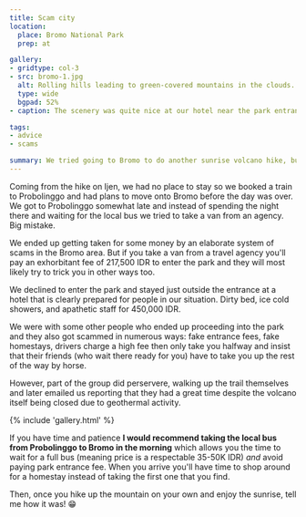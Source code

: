```yaml
---
title: Scam city
location:
  place: Bromo National Park
  prep: at

gallery:
- gridtype: col-3
- src: bromo-1.jpg
  alt: Rolling hills leading to green-covered mountains in the clouds.
  type: wide
  bgpad: 52%
- caption: The scenery was quite nice at our hotel near the park entrance... but the people were not.

tags:
- advice
- scams

summary: We tried going to Bromo to do another sunrise volcano hike, but weather, volcanic activity, and scams got the best of us.
---
```


Coming from the hike on Ijen, we had no place to stay so we booked a train to Probolinggo and had plans to move onto Bromo before the day was over. We got to Probolinggo somewhat late and instead of spending the night there and waiting for the local bus we tried to take a van from an agency. Big mistake.

We ended up getting taken for some money by an elaborate system of scams in the Bromo area. But if you take a van from a travel agency you'll pay an exhorbitant fee of 217,500 IDR to enter the park and they will most likely try to trick you in other ways too.

We declined to enter the park and stayed just outside the entrance at a hotel that is clearly prepared for people in our situation. Dirty bed, ice cold showers, and apathetic staff for 450,000 IDR.

We were with some other people who ended up proceeding into the park and they also got scammed in numerous ways: fake entrance fees, fake homestays, drivers charge a high fee then only take you halfway and insist that their friends (who wait there ready for you) have to take you up the rest of the way by horse.

However, part of the group did perservere, walking up the trail themselves and later emailed us reporting that they had a great time despite the volcano itself being closed due to geothermal activity.

{% include 'gallery.html' %}

If you have time and patience **I would recommend taking the local bus from Probolinggo to Bromo in the morning** which allows you the time to wait for a full bus (meaning price is a respectable 35-50K IDR) _and_ avoid paying park entrance fee. When you arrive you'll have time to shop around for a homestay instead of taking the first one that you find.

Then, once you hike up the mountain on your own and enjoy the sunrise, tell me how it was! 😁
